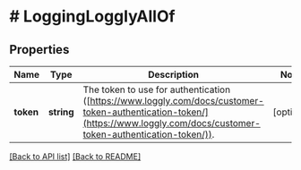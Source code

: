 # # LoggingLogglyAllOf

## Properties

Name | Type | Description | Notes
------------ | ------------- | ------------- | -------------
**token** | **string** | The token to use for authentication ([https://www.loggly.com/docs/customer-token-authentication-token/](https://www.loggly.com/docs/customer-token-authentication-token/)). | [optional]

[[Back to API list]](../../README.md#endpoints) [[Back to README]](../../README.md)
